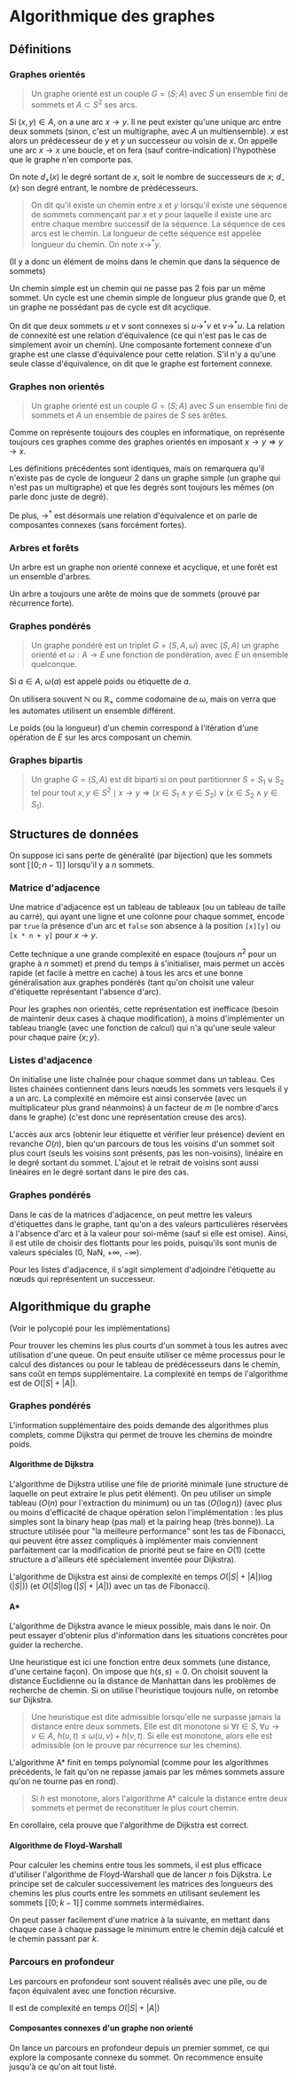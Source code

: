 # Algorithmique des graphes
## Définitions
### Graphes orientés
> Un graphe orienté est un couple $G = (S;A)$ avec $S$ un ensemble fini de sommets
> et $A \subset S^2$ ses arcs.

Si $(x,y) \in A$, on a une arc $x \to y$. Il ne peut exister qu'une unique
arc entre deux sommets (sinon, c'est un multigraphe, avec $A$ un multiensemble).
$x$ est alors un prédécesseur de $y$ et $y$ un successeur ou voisin de $x$.
On appelle une arc $x \to x$ une boucle, et on fera (sauf contre-indication)
l'hypothèse que le graphe n'en comporte pas.

On note $d_+(x)$ le degré sortant de $x$, soit le nombre de successeurs de $x$;
$d_-(x)$ son degré entrant, le nombre de prédécesseurs.

> On dit qu'il existe un chemin entre $x$ et $y$ lorsqu'il existe une séquence
> de sommets commençant par $x$ et $y$ pour laquelle il existe une arc entre
> chaque membre successif de la séquence. La séquence de ces arcs est le chemin.
> La longueur de cette séquence est appelée longueur du chemin. On note $x
> \to^{\ast} y$.

(Il y a donc un élément de moins dans le chemin que dans la séquence de
sommets)

Un chemin simple est un chemin qui ne passe pas 2 fois par un même sommet.
Un cycle est une chemin simple de longueur plus grande que $0$, et un graphe ne
possédant pas de cycle est dit acyclique.

On dit que deux sommets $u$ et $v$ sont connexes si $u \to^{\ast} v$ et $v \to^{\ast} u$.
La relation de connexité est une relation d'équivalence (ce qui n'est pas le cas
de simplement avoir un chemin). Une composante fortement connexe d'un graphe est
une classe d'équivalence pour cette relation. S'il n'y a qu'une seule classe
d'équivalence, on dit que le graphe est fortement connexe.

### Graphes non orientés
> Un graphe orienté est un couple $G = (S;A)$ avec $S$ un ensemble fini de sommets
> et $A$ un ensemble de paires de $S$ ses arêtes.

Comme on représente toujours des couples en informatique, on représente toujours
ces graphes comme des graphes orientés en imposant $x \to y \Rightarrow y \to x$.

Les définitions précédentes sont identiques, mais on remarquera qu'il n'existe
pas de cycle de longueur 2 dans un graphe simple (un graphe qui n'est pas un
multigraphe) et que les degrés sont toujours les mêmes (on parle donc juste de
degré).

De plus, $\to^{\ast}$ est désormais une relation d'équivalence et on parle de
composantes connexes (sans forcément fortes).

### Arbres et forêts
Un arbre est un graphe non orienté connexe et acyclique, et une forêt est un
ensemble d'arbres.

Un arbre a toujours une arête de moins que de sommets (prouvé par récurrence
forte).

### Graphes pondérés
> Un graphe pondéré est un triplet $G = (S,A,\omega)$
> avec $(S,A)$ un graphe orienté et $\omega : A \to E$ une fonction de
> pondération, avec $E$ un ensemble quelconque.

Si $a \in A$, $\omega(a)$ est appelé poids ou étiquette de $a$.

On utilisera souvent $\mathbb{N}$ ou $\mathbb{R}_{+}$ comme codomaine de $\omega$,
mais on verra que les automates utilisent un ensemble différent.

Le poids (ou la longueur) d'un chemin correspond à l'itération d'une opération
de $E$ sur les arcs composant un chemin.

### Graphes bipartis
> Un graphe $G = (S,A)$ est dit biparti si on peut partitionner $S = S_1 \uplus S_2$
> tel pour tout $x,y \in S^2 \mid x \to y \Rightarrow (x \in S_1 \land y \in S_2) \lor (x \in S_2 \land y \in S_1)$.

## Structures de données
On suppose ici sans perte de généralité (par bijection) que les sommets sont
$[\![0;n-1]\!]$ lorsqu'il y a $n$ sommets.

### Matrice d'adjacence
Une matrice d'adjacence est un tableau de tableaux (ou un tableau de taille au
carré), qui ayant une ligne et une colonne pour chaque sommet, encode par `true`
la présence d'un arc et `false` son absence à la position `[x][y]` ou `[x * n + y]`
pour $x \to y$.

Cette technique a une grande complexité en espace (toujours $n^2$ pour un graphe
à $n$ sommet) et prend du temps à s'initialiser, mais permet un accès rapide (et
facile à mettre en cache) à tous les arcs et une bonne généralisation aux
graphes pondérés (tant qu'on choisit une valeur d'étiquette représentant
l'absence d'arc).

Pour les graphes non orientés, cette représentation est inefficace (besoin de
maintenir deux cases à chaque modification), à moins d'implémenter un tableau
triangle (avec une fonction de calcul) qui n'a qu'une seule valeur pour chaque
paire $\{x;y\}$.

### Listes d'adjacence
On initialise une liste chaînée pour chaque sommet dans un tableau. Ces listes
chainées contiennent dans leurs nœuds les sommets vers lesquels il y a un arc.
La complexité en mémoire est ainsi conservée (avec un multiplicateur plus grand
néanmoins) à un facteur de $m$ (le nombre d'arcs dans le graphe) (c'est donc une
représentation creuse des arcs).

L'accès aux arcs (obtenir leur étiquette et vérifier leur présence) devient en
revanche $O(n)$, bien qu'un parcours de tous les voisins d'un sommet soit plus
court (seuls les voisins sont présents, pas les non-voisins), linéaire en le
degré sortant du sommet. L'ajout et le retrait de voisins sont aussi linéaires
en le degré sortant dans le pire des cas.

### Graphes pondérés
Dans le cas de la matrices d'adjacence, on peut mettre les valeurs d'étiquettes
dans le graphe, tant qu'on a des valeurs particulières réservées à l'absence
d'arc et à la valeur pour soi-même (sauf si elle est omise). Ainsi, il est utile
de choisir des flottants pour les poids, puisqu'ils sont munis de valeurs
spéciales (0, NaN, $+\infty$, $-\infty$).

Pour les listes d'adjacence, il s'agit simplement d'adjoindre l'étiquette au
nœuds qui représentent un successeur.

## Algorithmique du graphe
(Voir le polycopié pour les implémentations)

Pour trouver les chemins les plus courts d'un sommet à tous les autres avec
utilisation d'une queue. On peut ensuite utiliser ce même processus pour le
calcul des distances ou pour le tableau de prédécesseurs dans le chemin, sans
coût en temps supplémentaire. La complexité en temps de l'algorithme est de
$O(|S| + |A|)$.

### Graphes pondérés
L'information supplémentaire des poids demande des algorithmes plus complets,
comme Dijkstra qui permet de trouve les chemins de moindre poids.

#### Algorithme de Dijkstra
L'algorithme de Dijkstra utilise une file de priorité minimale (une structure de
laquelle on peut extraire le plus petit élément). On peu
utiliser un simple tableau ($O(n)$ pour l'extraction du minimum) ou un tas
($O(\log n)$) (avec plus ou moins d'efficacité de chaque opération selon
l'implémentation : les plus simples sont la binary heap (pas mal) et la pairing
heap (très bonne)). La structure utilisée pour "la meilleure performance" sont
les tas de Fibonacci, qui peuvent être assez compliqués à implémenter mais
conviennent parfaitement car la modification de priorité peut se faire en $O(1)$
(cette structure a d'ailleurs été spécialement inventée pour Dijkstra).

L'algorithme de Dijkstra est ainsi de complexité en temps $O(|S| + |A|) \log(|S|))$
(et $O(|S| \log(|S| + |A|))$ avec un tas de Fibonacci).

#### A*
L'algorithme de Dijkstra avance le mieux possible, mais dans le noir. On peut
essayer d'obtenir plus d'information dans les situations concrètes pour guider
la recherche.

Une heuristique est ici une fonction entre deux sommets (une distance, d'une
certaine façon). On impose que $h(s,s) = 0$. On choisit souvent la distance
Euclidienne ou la distance de Manhattan dans les problèmes de recherche de
chemin. Si on utilise l'heuristique toujours nulle, on retombe sur Dijkstra.

> Une heuristique est dite admissible lorsqu'elle ne surpasse jamais la distance
> entre deux sommets. Elle est dit monotone si $\forall t \in S, \forall u \to v \in A$,
> $h(u,t) \leq \omega(u,v) + h(v,t)$. Si elle est monotone, alors elle est
> admissible (on le prouve par récurrence sur les chemins).

L'algorithme A* finit en temps polynomial (comme pour les algorithmes
précédents, le fait qu'on ne repasse jamais par les mêmes sommets assure qu'on
ne tourne pas en rond).

> Si $h$ est monotone, alors l'algorithme A* calcule la distance entre deux
> sommets et permet de reconstituer le plus court chemin.

En corollaire, cela prouve que l'algorithme de Dijkstra est correct.

#### Algorithme de Floyd-Warshall
Pour calculer les chemins entre tous les sommets, il est plus efficace
d'utiliser l'algorithme de Floyd-Warshall que de lancer $n$ fois Dijkstra.
Le principe set de calculer successivement les matrices des longueurs des
chemins les plus courts entre les sommets en utilisant seulement les sommets
$[\![0;k-1]\!]$ comme sommets intermédiaires.

On peut passer facilement d'une matrice à la suivante, en mettant dans chaque
case à chaque passage le minimum entre le chemin déjà calculé et le chemin
passant par $k$.

### Parcours en profondeur
Les parcours en profondeur sont souvent réalisés avec une pile, ou de façon
équivalent avec une fonction récursive.

Il est de complexité en temps $O(|S| + |A|)$

#### Composantes connexes d'un graphe non orienté
On lance un parcours en profondeur depuis un premier sommet, ce qui explore la
composante connexe du sommet. On recommence ensuite jusqu'à ce qu'on ait tout
listé.
